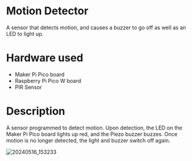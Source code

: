 # Motion Detector
A sensor that detects motion, and causes a buzzer to go off as well as an LED to light up.

# Hardware used
- Maker Pi Pico board
- Raspberry Pi Pico W board
- PIR Sensor

# Description
A sensor programmed to detect motion. Upon detection, the LED on the Maker Pi Pico board lights up red, and the Piezo buzzer buzzes. Once motion is no longer detected, the light and buzzer switch off again.


![20240516_153233](https://github.com/milda-boop/motion_detector/assets/63972706/21c7f622-02d1-4ac4-95b3-982a02717ae1)
